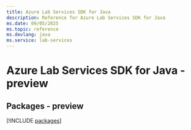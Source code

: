 ```yaml
---
title: Azure Lab Services SDK for Java
description: Reference for Azure Lab Services SDK for Java
ms.date: 09/05/2025
ms.topic: reference
ms.devlang: java
ms.service: lab-services
---
```

# Azure Lab Services SDK for Java - preview
## Packages - preview
[!INCLUDE [packages](lab-services-index.md)]